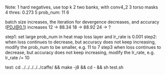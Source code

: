 Note:
	1 hard negatives, use top k
	2 two banks, with conv4_2
	3 torso masks
	4 thres: 0.273
	5 prob_num: 11
	6 


batch size increases, the iteration for devergence decreases, and accuracy 
(PDJ@0.1) increases
12 -> 88.34
18 -> 88.92
24 -> ?

step1: 
 set large prob_num in heat map loss layer
 and lr_rate is 0.001
step2:
 when loss continues to decrease, but accuracy does not keep increasing,
 modify the prob_num to be smaller, e.g. 11 to 7
step3
 when loss continues to decrease, but accuracy does not keep increasing,
 modify the lr_rate, e.g. lr_rate /= 10

test:
	cd ../../../../../caffe/ && make -j8 && cd - && sh test.sh